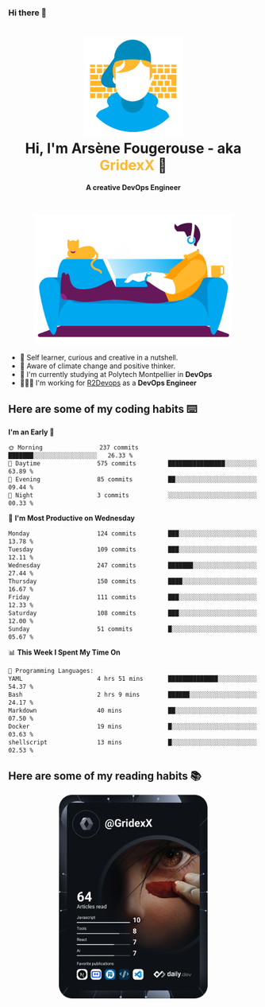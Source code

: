 ### Hi there 👋

<!--
**GridexX/gridexx** is a ✨ _special_ ✨ repository because its `README.md` (this file) appears on your GitHub profile.

Here are some ideas to get you started:

- 🔭 I’m currently working on ...
- 🌱 I’m currently learning ...
- 👯 I’m looking to collaborate on ...
- 🤔 I’m looking for help with ...
- 💬 Ask me about ...
- 📫 How to reach me: ...
- 😄 Pronouns: ...
- ⚡ Fun fact: ...
-->


<!-- Header -->
<h1 align="center">
  <img src="./images/user_profile.png" width="200">
  <br>
  Hi, I'm Arsène Fougerouse - aka <span style="color:#ffb72e">GridexX</span> 👋
</h1>


<p align="center">
  <b>A creative DevOps Engineer </b>
</p>
<br/>
<p align="center">
  <img src="./images/man_couch.png" width="400">
</p>

- 🎨 Self learner, curious and creative in a nutshell. 
- 🌱 Aware of climate change and positive thinker.
- 📕 I'm currently studying at Polytech Montpellier in **DevOps**
- 👨🏻‍💻 I'm working for [R2Devops](https://r2devops.io) as a **DevOps Engineer**


## Here are some of my coding habits ⌨️

<!-- Add a section about tech and Ops stack
  Like this one : https://github.com/Xanthus58#-tech-stack
-->
<!--START_SECTION:waka-->
**I'm an Early 🐤** 

```text
🌞 Morning                237 commits         ███████░░░░░░░░░░░░░░░░░░   26.33 % 
🌆 Daytime                575 commits         ████████████████░░░░░░░░░   63.89 % 
🌃 Evening                85 commits          ██░░░░░░░░░░░░░░░░░░░░░░░   09.44 % 
🌙 Night                  3 commits           ░░░░░░░░░░░░░░░░░░░░░░░░░   00.33 % 
```
📅 **I'm Most Productive on Wednesday** 

```text
Monday                   124 commits         ███░░░░░░░░░░░░░░░░░░░░░░   13.78 % 
Tuesday                  109 commits         ███░░░░░░░░░░░░░░░░░░░░░░   12.11 % 
Wednesday                247 commits         ███████░░░░░░░░░░░░░░░░░░   27.44 % 
Thursday                 150 commits         ████░░░░░░░░░░░░░░░░░░░░░   16.67 % 
Friday                   111 commits         ███░░░░░░░░░░░░░░░░░░░░░░   12.33 % 
Saturday                 108 commits         ███░░░░░░░░░░░░░░░░░░░░░░   12.00 % 
Sunday                   51 commits          █░░░░░░░░░░░░░░░░░░░░░░░░   05.67 % 
```


📊 **This Week I Spent My Time On** 

```text
💬 Programming Languages: 
YAML                     4 hrs 51 mins       ██████████████░░░░░░░░░░░   54.37 % 
Bash                     2 hrs 9 mins        ██████░░░░░░░░░░░░░░░░░░░   24.17 % 
Markdown                 40 mins             ██░░░░░░░░░░░░░░░░░░░░░░░   07.50 % 
Docker                   19 mins             █░░░░░░░░░░░░░░░░░░░░░░░░   03.63 % 
shellscript              13 mins             █░░░░░░░░░░░░░░░░░░░░░░░░   02.53 % 
```


<!--END_SECTION:waka-->

## Here are some of my reading habits 📚
<div  align="center">
  <img src="./images/devcard.svg" width="300">
</div>
